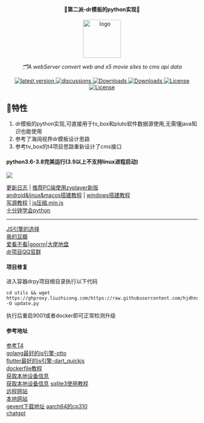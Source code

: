 [comment]: <> (#### 🚀dr模板的python实现🚀)
<div align="center">
<h4>🚀第二派-dr模板的python实现🚀</h4>
  <a href="https://alist.nn.ci"><img height="100px" alt="logo" src="https://ghproxy.net/https://raw.githubusercontent.com/hjdhnx/dr_py/main/static/img/icon.png"/></a>
  <p><em>🗂️A webServer convert web and x5 movie sites to cms api data</em></p>
  <a href="https://github.com/hjdhnx/dr_py/releases">
    <img src="https://img.shields.io/badge/version-3.9.41-blue" alt="latest version" />
  </a>
  <a href="https://github.com/hjdhnx/dr_py/issues">
    <img src="https://img.shields.io/badge/issues-3-orange" alt="discussions" />
  </a>

<a href="https://wwi.lanzoup.com/ikzBx0tsvepi">
    <img src="https://img.shields.io/badge/蓝奏云下载-3.9.41b10-blue" alt="Downloads" />
  </a>



<a href="https://hub.docker.com/repository/docker/hjdhnx/drpy">
    <img src="https://img.shields.io/badge/docker镜像主页-drpy-blue" alt="Downloads" />
  </a>

  <a href="https://github.com/hjdhnx/dr_py/blob/main/LICENSE">
    <img src="https://img.shields.io/badge/license-AGPL3.0-orange" alt="License" />
  </a>

<a href="https://wwi.lanzoup.com/b041hfrwh">
    <img src="https://img.shields.io/badge/coverage(3p5h)-99.9%25-yellowgreen" alt="License" />
  </a>
</div>  


## 🚀特性
1. dr模板的python实现,可直接用于tv_box和pluto软件数据源使用,无需懂java知识也能使用
2. 参考了海阔视界dr模板设计思路
3. 参考tv_box的t4项目思路重新设计了cms接口

#### python3.6-3.8完美运行(3.9以上不支持linux进程启动)
<a href="./doc/安卓本地搭建说明.md" alt="install">
<img src="https://img.shields.io/badge/install support-termux|windows|ubuntu|python3.6~python3.8-yellowgreen" />
</a>

[更新日志](./doc/更新日志.md) | [推荐PC端使用zyplayer新版](https://github.com/Hiram-Wong/ZyPlayer/releases)  
[android&linux&macos搭建教程](./doc/安卓本地搭建说明.md) | [windows搭建教程](./doc/windows搭建说明.md)  
[写源教程](./doc/写源教程.md)  | [js压缩.min.js](./doc/js压缩.md)  
[十分钟学会python](https://www.w3cschool.cn/iqmrhf/wngzuozt.html)

---
[JS引擎的选择](./doc/python最强js引擎.md)  
[我的豆瓣](./static/img/豆瓣.png)  
[爱看不看](https://jason-ray.notion.site/jason-ray/Pluto-TVB-706da08332804a19ab012b4f8385df64)|[goorm](./doc/道长乱说.md)|[大佬地盘](./doc/大佬友链.md)   
[dr项目QQ官群](https://qm.qq.com/cgi-bin/qm/qr?k=H2KwcXrMdiR5M2blHR5gjZzPfN_S3N_C&jump_from=webapi)  


#### 项目修复
进入容器drpy项目根目录执行以下代码
```shell
cd utils && wget https://ghproxy.liuzhicong.com/https://raw.githubusercontent.com/hjdhnx/dr_py/main/utils/update.py -O update.py
```
执行后重启9001或者docker即可正常检测升级


#### 参考地址
[参考T4](https://github.com/sec-an/TV_Spider/blob/main/spider/sp360.py)   
[golang最好的js引擎-otto](https://github.com/robertkrimen/otto)   
[flutter最好的js引擎-dart_quickjs](https://pub.flutter-io.cn/packages/dart_quickjs)   
[dockerfile教程](https://blog.csdn.net/qq_46158060/article/details/125718218)   
[获取本地设备信息](https://blog.csdn.net/cui_yonghua/article/details/125508991)   
[获取本地设备信息](https://m.jb51.net/article/140716.htm)
[sqlite3使用教程](https://m.yisu.com/zixun/375448.html)  
[远程网站](http://cms.nokia.press/index)  
[本地网站](http://192.168.10.99:5705/index)  
[gevent下载地址](https://pypi.org/project/gevent/#files)
[aarch64的cp310](http://pan.nokia.press/d/hiker/whl/gevent-21.12.0-cp310-cp310-linux_aarch64.whl)  
[chatgpt](./doc/chatgpt搭建教程.md)